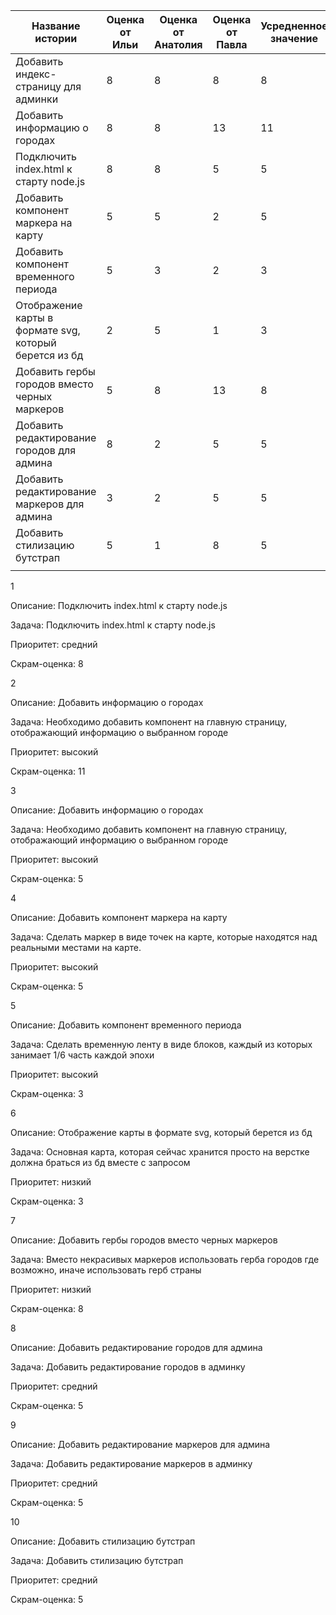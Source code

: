 | Название истории | Оценка от Ильи | Оценка от Анатолия | Оценка от Павла | Усредненное значение |
| --- | --- | --- | --- | --- |
| Добавить индекс-страницу для админки | 8 | 8 | 8 | 8 |
| Добавить информацию о городах | 8 | 8 | 13 | 11 |
| Подключить index.html к старту node.js | 8 | 8 | 5 | 5 |
| Добавить компонент маркера на карту | 5 | 5 | 2 | 5 |
| Добавить компонент временного периода | 5 | 3 | 2 | 3 |
| Отображение карты в формате svg, который берется из бд | 2 | 5 | 1 | 3 |
| Добавить гербы городов вместо черных маркеров | 5 | 8 | 13 | 8 |
| Добавить редактирование городов для админа | 8 | 2 | 5 | 5 |
| Добавить редактирование маркеров для админа | 3 | 2 | 5 | 5 |
| Добавить стилизацию бутстрап | 5 | 1 | 8 | 5 |
|   |   |   |   |   |



1

Описание: Подключить index.html к старту node.js

Задача: Подключить index.html к старту node.js

Приоритет: средний

Скрам-оценка: 8

2

Описание: Добавить информацию о городах

Задача: Необходимо добавить компонент на главную страницу, отображающий информацию о выбранном городе

Приоритет: высокий

Скрам-оценка: 11

3

Описание: Добавить информацию о городах

Задача: Необходимо добавить компонент на главную страницу, отображающий информацию о выбранном городе

Приоритет: высокий

Скрам-оценка: 5

4

Описание: Добавить компонент маркера на карту

Задача: Сделать маркер в виде точек на карте, которые находятся над реальными местами на карте.

Приоритет: высокий

Скрам-оценка: 5

5

Описание: Добавить компонент временного периода

Задача: Сделать временную ленту в виде блоков, каждый из которых занимает 1/6 часть каждой эпохи

Приоритет: высокий

Скрам-оценка: 3

6

Описание: Отображение карты в формате svg, который берется из бд

Задача: Основная карта, которая сейчас хранится просто на верстке должна браться из бд вместе с запросом

Приоритет: низкий

Скрам-оценка: 3

7

Описание: Добавить гербы городов вместо черных маркеров

Задача: Вместо некрасивых маркеров использовать герба городов где возможно, иначе использовать герб страны

Приоритет: низкий

Скрам-оценка: 8

8

Описание: Добавить редактирование городов для админа

Задача: Добавить редактирование городов в админку

Приоритет: средний

Скрам-оценка: 5



9

Описание: Добавить редактирование маркеров для админа

Задача: Добавить редактирование маркеров в админку

Приоритет: средний

Скрам-оценка: 5

10

Описание: Добавить стилизацию бутстрап

Задача: Добавить стилизацию бутстрап

Приоритет: средний

Скрам-оценка: 5